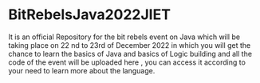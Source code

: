 # BitRebelsJava2022JIET
It is an official Repository for the bit rebels event on Java which will be taking place on 22 nd  to 23rd of December 2022 in which you will get the chance to learn the basics of Java and basics of Logic building and all the code of the event will be uploaded here , you can access it according to your need to learn more about the language.
